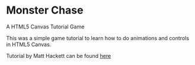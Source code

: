 # Monster Chase
A HTML5 Canvas Tutorial Game

This was a simple game tutorial to learn how to do animations and controls in HTML5 Canvas.

Tutorial by Matt Hackett can be found [here](http://www.lostdecadegames.com/how-to-make-a-simple-html5-canvas-game/)
